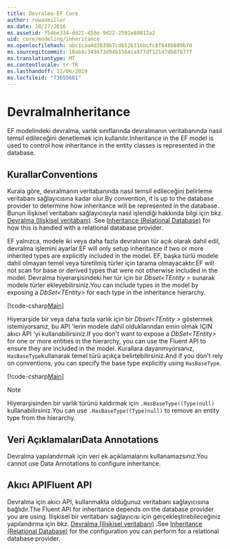 ```yaml
---
title: Devralma-EF Core
author: rowanmiller
ms.date: 10/27/2016
ms.assetid: 754be334-dd21-450e-9d22-2591e80012a2
uid: core/modeling/inheritance
ms.openlocfilehash: abc1caa4d3839b7cdb52b316bcfc8f648b609b70
ms.sourcegitcommit: 18ab4c349473d94b15b4ca977df12147db07b77f
ms.translationtype: MT
ms.contentlocale: tr-TR
ms.lasthandoff: 11/06/2019
ms.locfileid: "73655681"
---
```

# <a name="inheritance"></a><span data-ttu-id="308ff-102">Devralma</span><span class="sxs-lookup"><span data-stu-id="308ff-102">Inheritance</span></span>

<span data-ttu-id="308ff-103">EF modelindeki devralma, varlık sınıflarında devralmanın veritabanında nasıl temsil edileceğini denetlemek için kullanılır.</span><span class="sxs-lookup"><span data-stu-id="308ff-103">Inheritance in the EF model is used to control how inheritance in the entity classes is represented in the database.</span></span>

## <a name="conventions"></a><span data-ttu-id="308ff-104">Kurallar</span><span class="sxs-lookup"><span data-stu-id="308ff-104">Conventions</span></span>

<span data-ttu-id="308ff-105">Kurala göre, devralmanın veritabanında nasıl temsil edileceğini belirleme veritabanı sağlayıcısına kadar olur.</span><span class="sxs-lookup"><span data-stu-id="308ff-105">By convention, it is up to the database provider to determine how inheritance will be represented in the database.</span></span> <span data-ttu-id="308ff-106">Bunun ilişkisel veritabanı sağlayıcısıyla nasıl işlendiği hakkında bilgi için bkz. [Devralma (Ilişkisel veritabanı)](relational/inheritance.md) .</span><span class="sxs-lookup"><span data-stu-id="308ff-106">See [Inheritance (Relational Database)](relational/inheritance.md) for how this is handled with a relational database provider.</span></span>

<span data-ttu-id="308ff-107">EF yalnızca, modele iki veya daha fazla devralınan tür açık olarak dahil edil, devralma işlemini ayarlar.</span><span class="sxs-lookup"><span data-stu-id="308ff-107">EF will only setup inheritance if two or more inherited types are explicitly included in the model.</span></span> <span data-ttu-id="308ff-108">EF, başka türlü modele dahil olmayan temel veya türetilmiş türler için tarama olmayacaktır.</span><span class="sxs-lookup"><span data-stu-id="308ff-108">EF will not scan for base or derived types that were not otherwise included in the model.</span></span> <span data-ttu-id="308ff-109">Devralma hiyerarşisindeki her tür için bir *Dbset\<TEntity >* sunarak modele türler ekleyebilirsiniz.</span><span class="sxs-lookup"><span data-stu-id="308ff-109">You can include types in the model by exposing a *DbSet\<TEntity>* for each type in the inheritance hierarchy.</span></span>

[!code-csharp[Main](../../../samples/core/Modeling/Conventions/InheritanceDbSets.cs?highlight=3-4&name=Model)]

<span data-ttu-id="308ff-110">Hiyerarşide bir veya daha fazla varlık için bir *Dbset\<TEntity >* göstermek istemiyorsanız, bu API 'lerin modele dahil olduklarından emin olmak IÇIN akıcı API 'yi kullanabilirsiniz.</span><span class="sxs-lookup"><span data-stu-id="308ff-110">If you don't want to expose a *DbSet\<TEntity>* for one or more entities in the hierarchy, you can use the Fluent API to ensure they are included in the model.</span></span>
<span data-ttu-id="308ff-111">Kurallara dayanmıyorsanız, `HasBaseType`kullanarak temel türü açıkça belirtebilirsiniz.</span><span class="sxs-lookup"><span data-stu-id="308ff-111">And if you don't rely on conventions, you can specify the base type explicitly using `HasBaseType`.</span></span>

[!code-csharp[Main](../../../samples/core/Modeling/Conventions/InheritanceModelBuilder.cs?highlight=7&name=Context)]

> [!NOTE]
> <span data-ttu-id="308ff-112">Hiyerarşisinden bir varlık türünü kaldırmak için `.HasBaseType((Type)null)` kullanabilirsiniz.</span><span class="sxs-lookup"><span data-stu-id="308ff-112">You can use `.HasBaseType((Type)null)` to remove an entity type from the hierarchy.</span></span>

## <a name="data-annotations"></a><span data-ttu-id="308ff-113">Veri Açıklamaları</span><span class="sxs-lookup"><span data-stu-id="308ff-113">Data Annotations</span></span>

<span data-ttu-id="308ff-114">Devralma yapılandırmak için veri ek açıklamalarını kullanamazsınız.</span><span class="sxs-lookup"><span data-stu-id="308ff-114">You cannot use Data Annotations to configure inheritance.</span></span>

## <a name="fluent-api"></a><span data-ttu-id="308ff-115">Akıcı API</span><span class="sxs-lookup"><span data-stu-id="308ff-115">Fluent API</span></span>

<span data-ttu-id="308ff-116">Devralma için akıcı API, kullanmakta olduğunuz veritabanı sağlayıcısına bağlıdır.</span><span class="sxs-lookup"><span data-stu-id="308ff-116">The Fluent API for inheritance depends on the database provider you are using.</span></span> <span data-ttu-id="308ff-117">İlişkisel bir veritabanı sağlayıcısı için gerçekleştirebileceğiniz yapılandırma için bkz. [Devralma (Ilişkisel veritabanı)](relational/inheritance.md) .</span><span class="sxs-lookup"><span data-stu-id="308ff-117">See [Inheritance (Relational Database)](relational/inheritance.md) for the configuration you can perform for a relational database provider.</span></span>
